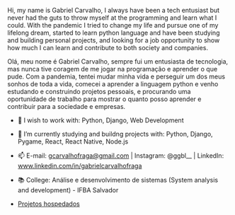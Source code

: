 Hi, my name is Gabriel Carvalho, I always have been a tech entusiast but never had the guts to throw myself at the programming and learn what I could.
With the pandemic I tried to change my life and pursue one of my lifelong dream, started to learn python language and have been studying and building personal projects, and looking for a job opportunity to show how much I can learn and contribute to both society and companies.

Olá, meu nome é Gabriel Carvalho, sempre fui um entusiasta de tecnologia, mas nunca tive coragem de me jogar na programação e aprender o que pude. Com a pandemia, tentei mudar minha vida e perseguir um dos meus sonhos de toda a vida, comecei a aprender a linguagem python e venho estudando e construindo projetos pessoais, e procurando uma oportunidade de trabalho para mostrar o quanto posso aprender e contribuir para a sociedade e empresas.

- 👀 I wish to work with: Python, Django, Web Development
- 🌱 I’m currently studying and buildng projects with: Python, Django, Pygame, React, React Native, Node.js
- 📫 E-mail: gcarvalhofraga@gmail.com | Instagram: @ggbl__ | LinkedIn: www.linkedin.com/in/gabrielcarvalhofraga
- 📚 College: Análise e desenvolvimento de sistemas (System analysis and development) - IFBA Salvador

- [Projetos hospedados](https://linktr.ee/gabriel__c)
